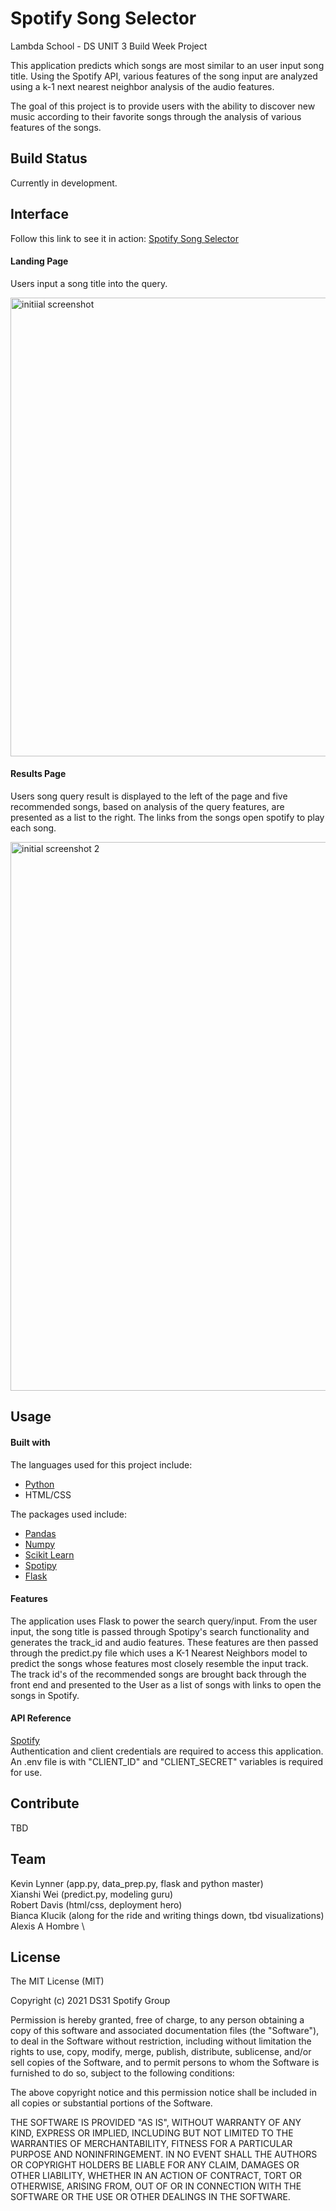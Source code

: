 # Spotify Song Selector

Lambda School - DS UNIT 3 Build Week Project

This application predicts which songs are most similar to an user input song title. Using the Spotify API, various features of the song input are analyzed using a k-1 next nearest neighbor analysis of the audio features.

The goal of this project is to provide users with the ability to discover new music according to their favorite songs through the analysis of various features of the songs.

## Build Status

Currently in development.

## Interface

Follow this link to see it in action:
[Spotify Song Selector](https://radiant-scrubland-11374.herokuapp.com/)

#### Landing Page

Users input a song title into the query.

<img width="734" alt="initiial screenshot" src="https://user-images.githubusercontent.com/86363828/138159433-9687f67a-3891-4fc0-b3eb-a57a505f74ed.png">


#### Results Page

Users song query result is displayed to the left of the page and five recommended songs, based on analysis of the query features, are presented as a list to the right. The links from the songs open spotify to play each song.

<img width="878" alt="initial screenshot 2" src="https://user-images.githubusercontent.com/86363828/138159444-25c842fd-06ea-452f-9756-d44cedaa0f70.png">


## Usage

#### Built with
The languages used for this project include:
- [Python](https://www.python.org/)
- HTML/CSS

The packages used include:
- [Pandas](https://pandas.pydata.org/)
- [Numpy](https://numpy.org/doc/stable/index.html)
- [Scikit Learn](https://scikit-learn.org/stable/)
- [Spotipy](https://spotipy.readthedocs.io/en/2.19.0/)
- [Flask](https://flask.palletsprojects.com/en/2.0.x/)

#### Features

The application uses Flask to power the search query/input. From the user input, the song title is passed through Spotipy's search functionality and generates the track_id and audio features. These features are then passed through the predict.py file which uses a K-1 Nearest Neighbors model to predict the songs whose features most closely resemble the input track. The track id's of the recommended songs are brought back through the front end and presented to the User as a list of songs with links to open the songs in Spotify.

#### API Reference
[Spotify](https://developer.spotify.com/documentation/web-api/)\
Authentication and client credentials are required to access this application. An .env file is with "CLIENT_ID" and "CLIENT_SECRET" variables is required for use.

## Contribute

TBD

## Team
Kevin Lynner (app.py, data_prep.py, flask and python master)\
Xianshi Wei (predict.py, modeling guru)\
Robert Davis (html/css, deployment hero)\
Bianca Klucik (along for the ride and writing things down, tbd visualizations)\
Alexis A Hombre \

## License

The MIT License (MIT)

Copyright (c) 2021 DS31 Spotify Group

Permission is hereby granted, free of charge, to any person obtaining a copy of this software and associated documentation files (the "Software"), to deal in the Software without restriction, including without limitation the rights to use, copy, modify, merge, publish, distribute, sublicense, and/or sell copies of the Software, and to permit persons to whom the Software is furnished to do so, subject to the following conditions:

The above copyright notice and this permission notice shall be included in all copies or substantial portions of the Software.

THE SOFTWARE IS PROVIDED "AS IS", WITHOUT WARRANTY OF ANY KIND, EXPRESS OR IMPLIED, INCLUDING BUT NOT LIMITED TO THE WARRANTIES OF MERCHANTABILITY, FITNESS FOR A PARTICULAR PURPOSE AND NONINFRINGEMENT. IN NO EVENT SHALL THE AUTHORS OR COPYRIGHT HOLDERS BE LIABLE FOR ANY CLAIM, DAMAGES OR OTHER LIABILITY, WHETHER IN AN ACTION OF CONTRACT, TORT OR OTHERWISE, ARISING FROM, OUT OF OR IN CONNECTION WITH THE SOFTWARE OR THE USE OR OTHER DEALINGS IN THE SOFTWARE.
